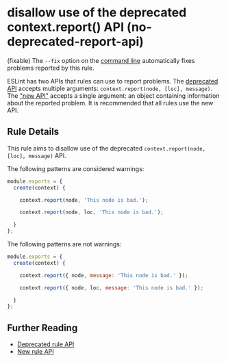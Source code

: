 # disallow use of the deprecated context.report() API (no-deprecated-report-api)

(fixable) The `--fix` option on the [command line](../user-guide/command-line-interface#fix) automatically fixes problems reported by this rule.

ESLint has two APIs that rules can use to report problems. The [deprecated API](http://eslint.org/docs/developer-guide/working-with-rules-deprecated) accepts multiple arguments: `context.report(node, [loc], message)`. The ["new API"](http://eslint.org/docs/developer-guide/working-with-rules#contextreport) accepts a single argument: an object containing information about the reported problem. It is recommended that all rules use the new API.

## Rule Details

This rule aims to disallow use of the deprecated `context.report(node, [loc], message)` API.

The following patterns are considered warnings:

```js
module.exports = {
  create(context) {

    context.report(node, 'This node is bad.');

    context.report(node, loc, 'This node is bad.');

  }
};

```

The following patterns are not warnings:

```js
module.exports = {
  create(context) {

    context.report({ node, message: 'This node is bad.' });

    context.report({ node, loc, message: 'This node is bad.' });

  }
};
```


## Further Reading

* [Deprecated rule API](http://eslint.org/docs/developer-guide/working-with-rules-deprecated)
* [New rule API](http://eslint.org/docs/developer-guide/working-with-rules)
